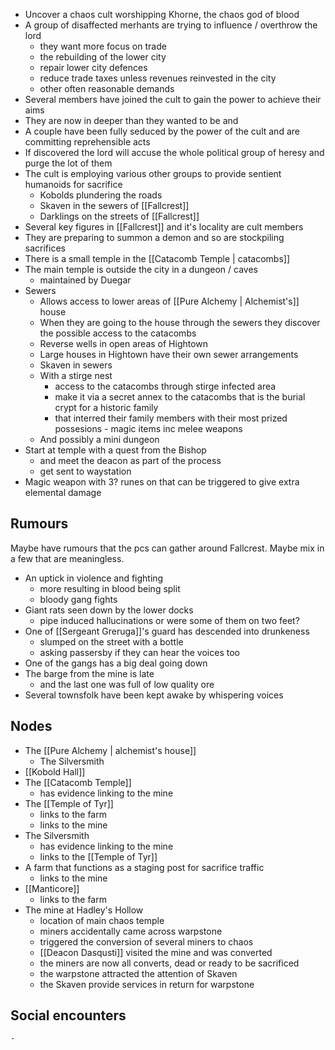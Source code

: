 - Uncover a chaos cult worshipping Khorne, the chaos god of blood
- A group of disaffected merhants are trying to influence / overthrow the lord
	- they want more focus on trade
	- the rebuilding of the lower city
	- repair lower city defences
	- reduce trade taxes unless revenues reinvested in the city
	- other often reasonable demands
- Several members have joined the cult to gain the power to achieve their aims
- They are now in deeper than they wanted to be and
- A couple have been fully seduced by the power of the cult and are committing reprehensible acts
- If discovered the lord will accuse the whole political group of heresy and purge the lot of them 
- The cult is employing various other groups to provide sentient humanoids for sacrifice
	- Kobolds plundering the roads
	- Skaven in the sewers of [[Fallcrest]]
	- Darklings on the streets of [[Fallcrest]]
- Several key figures in [[Fallcrest]] and it's locality are cult members
- They are preparing to summon a demon and so are stockpiling sacrifices
- There is a small temple in the [[Catacomb Temple | catacombs]]
- The main temple is outside the city in a dungeon / caves
	- maintained by Duegar
- Sewers
	- Allows access to lower areas of [[Pure Alchemy | Alchemist's]] house
	- When they are going to the house through the sewers they discover the possible access to the catacombs
	- Reverse wells in open areas of Hightown
	- Large houses in Hightown have their own sewer arrangements
	- Skaven in sewers
	- With a stirge nest
		- access to the catacombs through stirge infected area
		- make it via a secret annex to the catacombs that is the burial crypt for a historic family
		- that interred their family members with their most prized possesions - magic items inc melee weapons
	- And possibly a mini dungeon
- Start at temple with a quest from the Bishop
	- and meet the deacon as part of the process
	- get sent to waystation
- Magic weapon with 3? runes on that can be triggered to give extra elemental damage

## Rumours
Maybe have rumours that the pcs can gather around Fallcrest.  Maybe mix in a few that are meaningless.
- An uptick in violence and fighting
	- more resulting in blood being split
	- bloody gang fights
- Giant rats seen down by the lower docks
	- pipe induced hallucinations or were some of them on two feet?
- One of [[Sergeant Greruga]]'s guard has descended into drunkeness
	- slumped on the street with a bottle
	- asking passersby if they can hear the voices too
- One of the gangs has a big deal going down
- The barge from the mine is late
	- and the last one was full of low quality ore
- Several townsfolk have been kept awake by whispering voices
## Nodes
- The [[Pure Alchemy | alchemist's house]]
	- The Silversmith
- [[Kobold Hall]]
- The [[Catacomb Temple]]
	- has evidence linking to the mine
- The [[Temple of Tyr]]
	- links to the farm
	- links to the mine
- The Silversmith
	- has evidence linking to the mine
	- links to the [[Temple of Tyr]]
- A farm that functions as a staging post for sacrifice traffic
	- links to the mine
- [[Manticore]]
	- links to the farm
- The mine at Hadley's Hollow
	- location of main chaos temple
	- miners accidentally came across warpstone
	- triggered the conversion of several miners to chaos
	- [[Deacon Dasqusti]] visited the mine and was converted
	- the miners are now all converts, dead or ready to be sacrificed
	- the warpstone attracted the attention of Skaven
	- the Skaven provide services in return for warpstone

## Social encounters
	-